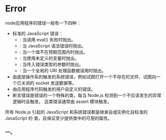 # Error

node应用程序的错误一般有一下四种：

- 标准的 JavaScript 错误：
	- <EvalError> : 当调用 eval() 失败时抛出。
	- <SyntaxError> : 当 JavaScript 语法错误时抛出。
	- <RangeError> : 当一个值不在预期范围内时抛出。
	- <ReferenceError> : 当使用未定义的变量时抛出。
	- <TypeError> : 当传入错误类型的参数时抛出。
	- <URIError> : 当一个全局的 URI 处理函数被误用时抛出。
- 由底层操作系的触发的系统错误，例如试图打开一个不存在的文件、试图向一个已关闭的 socket 发送数据等。
- 由应用程序代码触发的用户自定义的错误。
- 断言错误是错误的一个特殊的类，每当 Node.js 检测到一个不应该发生的异常逻辑时会触发。 这类错误通常由 assert 模块触发。

所有 Node.js 引起的 JavaScript 和系统错误都是继承自或实例化自标准的 JavaScript 的 <Error> 类，且保证至少提供类中的可用的属性。

### 一、